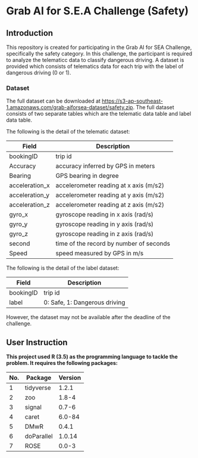 # Grab AI for S.E.A Challenge (Safety)

## Introduction
This repository is created for participating in the Grab AI for SEA Challenge, specifically the safety category. In this challenge, the participant is required to analyze the telematicc data to classify dangerous driving. A dataset is provided which consists of telematics data for each trip with the label of dangerous driving (0 or 1).

### Dataset
The full dataset can be downloaded at https://s3-ap-southeast-1.amazonaws.com/grab-aiforsea-dataset/safety.zip. The full dataset consists of two separate tables which are the telematic data table and label data table.

The following is the detail of the telematic dataset:

| Field | Description |
| --- | --- |
| bookingID | trip id |
| Accuracy | accuracy inferred by GPS in meters |
| Bearing |GPS bearing in degree |
| acceleration_x | accelerometer reading at x axis (m/s2) |
| acceleration_y | accelerometer reading at y axis (m/s2) |
| acceleration_z | accelerometer reading at z axis (m/s2) |
| gyro_x | gyroscope reading in x axis (rad/s) |
| gyro_y | gyroscope reading in y axis (rad/s) |
| gyro_z | gyroscope reading in z axis (rad/s) |
| second | time of the record by number of seconds |
| Speed | speed measured by GPS in m/s |

The following is the detail of the label dataset:

| Field | Description |
| --- | --- |
| bookingID | trip id |
| label | 0: Safe, 1: Dangerous driving |

However, the dataset may not be available after the deadline of the challenge.

## User Instruction

**This project used R (3.5) as the programming language to tackle the problem. It requires the following packages:**

| No. | Package | Version |
| --- | --- | --- |
| 1 | tidyverse | 1.2.1 |
| 2 | zoo | 1.8-4 |
| 3 | signal | 0.7-6 |
| 4 | caret | 6.0-84 |
| 5 | DMwR | 0.4.1 |
| 6 | doParallel | 1.0.14 |
| 7 | ROSE | 0.0-3













